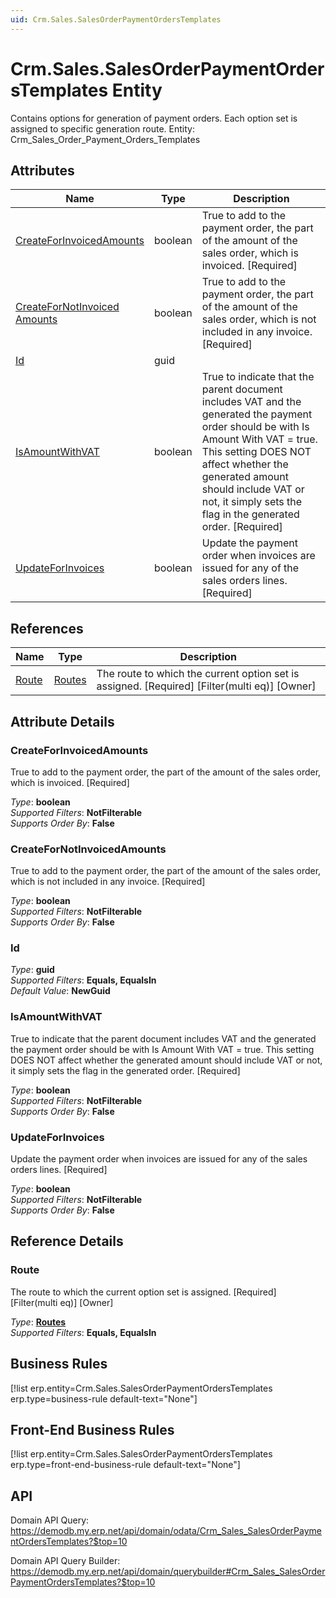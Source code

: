 ```yaml
---
uid: Crm.Sales.SalesOrderPaymentOrdersTemplates
---
```

# Crm.Sales.SalesOrderPaymentOrdersTemplates Entity

Contains options for generation of payment orders. Each option set is assigned to specific generation route. Entity: Crm_Sales_Order_Payment_Orders_Templates

## Attributes

| Name | Type | Description |
| ---- | ---- | --- |
| [CreateForInvoicedAmounts](Crm.Sales.SalesOrderPaymentOrdersTemplates.md#createforinvoicedamounts) | boolean | True to add to the payment order, the part of the amount of the sales order, which is invoiced. [Required] 
| [CreateForNotInvoiced<br />Amounts](Crm.Sales.SalesOrderPaymentOrdersTemplates.md#createfornotinvoicedamounts) | boolean | True to add to the payment order, the part of the amount of the sales order, which is not included in any invoice. [Required] 
| [Id](Crm.Sales.SalesOrderPaymentOrdersTemplates.md#id) | guid |  
| [IsAmountWithVAT](Crm.Sales.SalesOrderPaymentOrdersTemplates.md#isamountwithvat) | boolean | True to indicate that the parent document includes VAT and the generated the payment order should be with Is Amount With VAT = true. This setting DOES NOT affect whether the generated amount should include VAT or not, it simply sets the flag in the generated order. [Required] 
| [UpdateForInvoices](Crm.Sales.SalesOrderPaymentOrdersTemplates.md#updateforinvoices) | boolean | Update the payment order when invoices are issued for any of the sales orders lines. [Required] 

## References

| Name | Type | Description |
| ---- | ---- | --- |
| [Route](Crm.Sales.SalesOrderPaymentOrdersTemplates.md#route) | [Routes](Systems.Workflow.Routes.md) | The route to which the current option set is assigned. [Required] [Filter(multi eq)] [Owner] |


## Attribute Details

### CreateForInvoicedAmounts

True to add to the payment order, the part of the amount of the sales order, which is invoiced. [Required]

_Type_: **boolean**  
_Supported Filters_: **NotFilterable**  
_Supports Order By_: **False**  

### CreateForNotInvoicedAmounts

True to add to the payment order, the part of the amount of the sales order, which is not included in any invoice. [Required]

_Type_: **boolean**  
_Supported Filters_: **NotFilterable**  
_Supports Order By_: **False**  

### Id

_Type_: **guid**  
_Supported Filters_: **Equals, EqualsIn**  
_Default Value_: **NewGuid**  

### IsAmountWithVAT

True to indicate that the parent document includes VAT and the generated the payment order should be with Is Amount With VAT = true. This setting DOES NOT affect whether the generated amount should include VAT or not, it simply sets the flag in the generated order. [Required]

_Type_: **boolean**  
_Supported Filters_: **NotFilterable**  
_Supports Order By_: **False**  

### UpdateForInvoices

Update the payment order when invoices are issued for any of the sales orders lines. [Required]

_Type_: **boolean**  
_Supported Filters_: **NotFilterable**  
_Supports Order By_: **False**  


## Reference Details

### Route

The route to which the current option set is assigned. [Required] [Filter(multi eq)] [Owner]

_Type_: **[Routes](Systems.Workflow.Routes.md)**  
_Supported Filters_: **Equals, EqualsIn**  



## Business Rules

[!list erp.entity=Crm.Sales.SalesOrderPaymentOrdersTemplates erp.type=business-rule default-text="None"]

## Front-End Business Rules

[!list erp.entity=Crm.Sales.SalesOrderPaymentOrdersTemplates erp.type=front-end-business-rule default-text="None"]

## API

Domain API Query:
<https://demodb.my.erp.net/api/domain/odata/Crm_Sales_SalesOrderPaymentOrdersTemplates?$top=10>

Domain API Query Builder:
<https://demodb.my.erp.net/api/domain/querybuilder#Crm_Sales_SalesOrderPaymentOrdersTemplates?$top=10>


